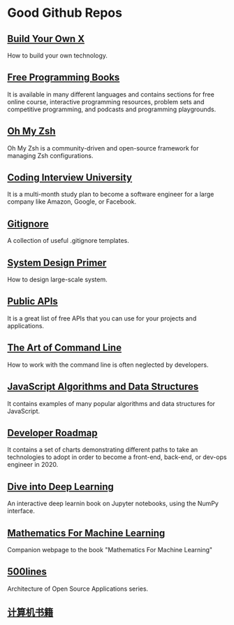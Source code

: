 # Good Github Repos

## [Build Your Own X](https://github.com/danistefanovic/build-your-own-x)

How to build your own technology.

## [Free Programming Books](https://github.com/EbookFoundation/free-programming-books)

It is available in many different languages and contains sections for free online course, interactive programming resources, problem sets and competitive programming, and podcasts and programming playgrounds.

## [Oh My Zsh](https://github.com/ohmyzsh/ohmyzsh)

Oh My Zsh is a community-driven and open-source framework for managing Zsh configurations.

## [Coding Interview University](https://github.com/jwasham/coding-interview-university)

It is a multi-month study plan to become a software engineer for a large company like Amazon, Google, or Facebook.

## [Gitignore](https://github.com/github/gitignore)

A collection of useful .gitignore templates.

## [System Design Primer](https://github.com/donnemartin/system-design-primer)

How to design large-scale system.

## [Public APIs](https://github.com/public-apis/public-apis)

It is a great list of free APIs that you can use for your projects and applications.

## [The Art of Command Line](https://github.com/jlevy/the-art-of-command-line)

How to work with the command line is often neglected by developers.

## [JavaScript Algorithms and Data Structures](https://github.com/trekhleb/javascript-algorithms)

It contains examples of many popular algorithms and data structures for JavaScript.

## [Developer Roadmap](https://github.com/kamranahmedse/developer-roadmap)

It contains a set of charts demonstrating different paths to take an technologies to adopt in order to become a front-end, back-end, or dev-ops engineer in 2020.

## [Dive into Deep Learning](https://github.com/d2l-ai/d2l-en)

An interactive deep learnin book on Jupyter notebooks, using the NumPy interface.

## [Mathematics For Machine Learning](https://github.com/mml-book/mml-book.github.io)

Companion webpage to the book "Mathematics For Machine Learning"

## [500lines](https://github.com/aosabook/500lines)

Architecture of Open Source Applications series.

## [计算机书籍](https://github.com/iamshuaidi/CS-Book)

